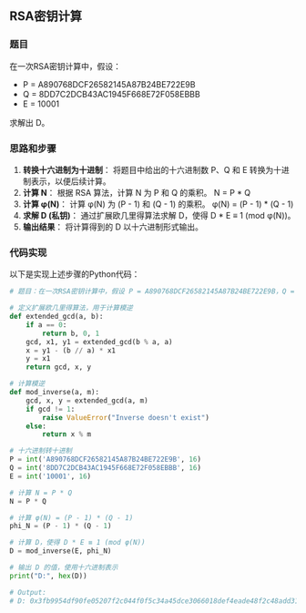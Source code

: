 ## RSA密钥计算

### 题目

在一次RSA密钥计算中，假设：

- P = A890768DCF26582145A87B24BE722E9B
- Q = 8DD7C2DCB43AC1945F668E72F058EBBB
- E = 10001

求解出 D。

### 思路和步骤

1. **转换十六进制为十进制**：
   将题目中给出的十六进制数 P、Q 和 E 转换为十进制表示，以便后续计算。
2. **计算 N**：
   根据 RSA 算法，计算 N 为 P 和 Q 的乘积。
   N = P * Q
3. **计算 φ(N)**：
   计算 φ(N) 为 (P - 1) 和 (Q - 1) 的乘积。
   φ(N) = (P - 1) * (Q - 1)
4. **求解 D (私钥)**：
   通过扩展欧几里得算法求解 D，使得 D * E ≡ 1 (mod φ(N))。
5. **输出结果**：
   将计算得到的 D 以十六进制形式输出。

### 代码实现

以下是实现上述步骤的Python代码：

```python
# 题目：在一次RSA密钥计算中，假设 P = A890768DCF26582145A87B24BE722E9B，Q = 8DD7C2DCB43AC1945F668E72F058EBBB，E = 10001，求解出D。

# 定义扩展欧几里得算法，用于计算模逆
def extended_gcd(a, b):
    if a == 0:
        return b, 0, 1
    gcd, x1, y1 = extended_gcd(b % a, a)
    x = y1 - (b // a) * x1
    y = x1
    return gcd, x, y

# 计算模逆
def mod_inverse(a, m):
    gcd, x, y = extended_gcd(a, m)
    if gcd != 1:
        raise ValueError("Inverse doesn't exist")
    else:
        return x % m

# 十六进制转十进制
P = int('A890768DCF26582145A87B24BE722E9B', 16)
Q = int('8DD7C2DCB43AC1945F668E72F058EBBB', 16)
E = int('10001', 16)

# 计算 N = P * Q
N = P * Q

# 计算 φ(N) = (P - 1) * (Q - 1)
phi_N = (P - 1) * (Q - 1)

# 计算 D，使得 D * E ≡ 1 (mod φ(N))
D = mod_inverse(E, phi_N)

# 输出 D 的值，使用十六进制表示
print("D:", hex(D))

# Output:
# D: 0x3fb9954df90fe05207f2c044f0f5c34a45dce3066018def4eade48f2c48add31

```
